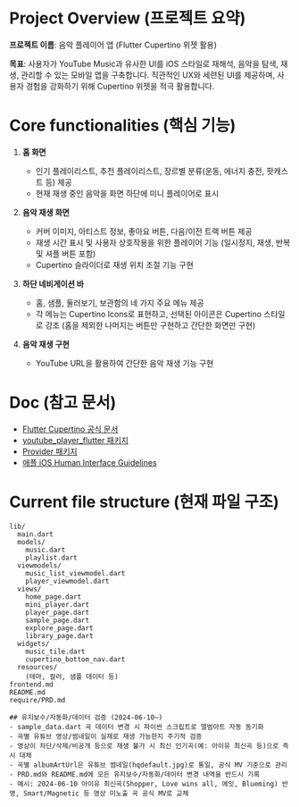 # Project Overview (프로젝트 요약)

**프로젝트 이름**: 음악 플레이어 앱 (Flutter Cupertino 위젯 활용)

**목표**: 사용자가 YouTube Music과 유사한 UI를 iOS 스타일로 재해석, 음악을 탐색, 재생, 관리할 수 있는 모바일 앱을 구축합니다. 직관적인 UX와 세련된 UI를 제공하며, 사용자 경험을 강화하기 위해 Cupertino 위젯을 적극 활용합니다.

# Core functionalities (핵심 기능)

1. **홈 화면**
   - 인기 플레이리스트, 추천 플레이리스트, 장르별 분류(운동, 에너지 충전, 팟캐스트 등) 제공
   - 현재 재생 중인 음악을 화면 하단에 미니 플레이어로 표시

2. **음악 재생 화면**
   - 커버 이미지, 아티스트 정보, 좋아요 버튼, 다음/이전 트랙 버튼 제공
   - 재생 시간 표시 및 사용자 상호작용을 위한 플레이어 기능 (일시정지, 재생, 반복 및 셔플 버튼 포함)
   - Cupertino 슬라이더로 재생 위치 조절 기능 구현

3. **하단 네비게이션 바**
   - 홈, 샘플, 둘러보기, 보관함의 네 가지 주요 메뉴 제공
   - 각 메뉴는 Cupertino Icons로 표현하고, 선택된 아이콘은 Cupertino 스타일로 강조 (홈을 제외한 나머지는 버튼만 구현하고 간단한 화면만 구현)

4. **음악 재생 구현**
   - YouTube URL을 활용하여 간단한 음악 재생 기능 구현

# Doc (참고 문서)

- [Flutter Cupertino 공식 문서](https://docs.flutter.dev/ui/cupertino)
- [youtube_player_flutter 패키지](https://pub.dev/packages/youtube_player_flutter)
- [Provider 패키지](https://pub.dev/packages/provider)
- [애플 iOS Human Interface Guidelines](https://developer.apple.com/design/human-interface-guidelines/ios/overview/themes/)

# Current file structure (현재 파일 구조)

```
lib/
  main.dart
  models/
    music.dart
    playlist.dart
  viewmodels/
    music_list_viewmodel.dart
    player_viewmodel.dart
  views/
    home_page.dart
    mini_player.dart
    player_page.dart
    sample_page.dart
    explore_page.dart
    library_page.dart
  widgets/
    music_tile.dart
    cupertino_bottom_nav.dart
  resources/
    (테마, 컬러, 샘플 데이터 등)
frontend.md
README.md
require/PRD.md

## 유지보수/자동화/데이터 검증 (2024-06-10~)
- sample_data.dart 곡 데이터 변경 시 파이썬 스크립트로 앨범아트 자동 동기화
- 곡별 유튜브 영상/썸네일이 실제로 재생 가능한지 주기적 검증
- 영상이 차단/삭제/비공개 등으로 재생 불가 시 최신 인기곡(예: 아이유 최신곡 등)으로 즉시 대체
- 곡별 albumArtUrl은 유튜브 썸네일(hqdefault.jpg)로 통일, 공식 MV 기준으로 관리
- PRD.md와 README.md에 모든 유지보수/자동화/데이터 변경 내역을 반드시 기록
- 예시: 2024-06-10 아이유 최신곡(Shopper, Love wins all, 에잇, Blueming) 반영, Smart/Magnetic 등 영상 미노출 곡 공식 MV로 교체
